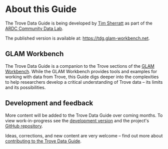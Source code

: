 # About this Guide

The Trove Data Guide is being developed by [Tim Sherratt](https://timsherratt.org) as part of the [ARDC Community Data Lab](https://ardc.edu.au/project/ardc-community-data-lab/).

The published version is available at: <https://tdg.glam-workbench.net>.

## GLAM Workbench

The Trove Data Guide is a companion to the Trove sections of the [GLAM Workbench](https://glam-workbench.net/). While the GLAM Workbench provides tools and examples for working with data from Trove, this Guide digs deeper into the complexities to help researchers develop a critical understanding of Trove data – its limits and its possibilities.

## Development and feedback

More content will be added to the Trove Data Guide over coming months. To view work-in-progress see the [development version](https://wragge.github.io/trove-data-guide/) and the project's [GitHub repository](https://github.com/wragge/trove-data-guide).

Ideas, corrections, and new content are very welcome – find out more about [contributing to the Trove Data Guide](contributing.md). 